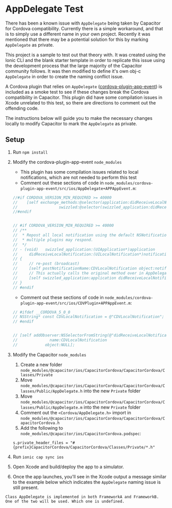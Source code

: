 # AppDelegate Test
There has been a known issue with `AppDelegate` being taken by Capacitor for Cordova compatibility. Currently there is a simple workaround, and that is to simply use a different name in your own project. Recently it was mentioned that there may be a potential solution for this by marking `AppDelegate` as private.

This project is a sample to test out that theory with.
It was created using the Ionic CLI and the blank starter template in order to replicate this issue using the development process that the large majority of the Capacitor community follows. It was then modified to define it's own obj-c `AppDelegate` in order to create the naming conflict issue.

A Cordova plugin that relies on `AppDelegate` ([cordova-plugin-app-event](https://github.com/katzer/cordova-plugin-app-event)) is included as a smoke test to see if these changes break the Cordova compatibility in Capacitor. This plugin did have some compilation issues in Xcode unrelated to this test, so there are directions to comment out the offending code.

The instructions below will guide you to make the necessary changes locally to modify Capacitor to mark the `AppDelegate` as private. 

## Setup
1. Run `npm install`
2. Modify the cordova-plugin-app-event `node_modules`
    - This plugin has some compilation issues related to local notifications, which are not needed to perform this test
    - Comment out these sections of code in `node_modules/cordova-plugin-app-event/src/ios/AppDelegate+APPAppEvent.m`:
    ```c
    //#if CORDOVA_VERSION_MIN_REQUIRED >= 40000
    //    [self exchange_methods:@selector(application:didReceiveLocalNotification:)
    //                  swizzled:@selector(swizzled_application:didReceiveLocalNotification:)];
    //#endif


    // #if CORDOVA_VERSION_MIN_REQUIRED >= 40000
    // /**
    //  * Repost all local notification using the default NSNotificationCenter so
    //  * multiple plugins may respond.
    //  */
    // - (void)   swizzled_application:(UIApplication*)application
    //     didReceiveLocalNotification:(UILocalNotification*)notification
    // {
    //     // re-post (broadcast)
    //     [self postNotificationName:CDVLocalNotification object:notification];
    //     // This actually calls the original method over in AppDelegate
    //     [self swizzled_application:application didReceiveLocalNotification:notification];
    // }
    // #endif
    ```
    - Comment out these sections of code in `node_modules/cordova-plugin-app-event/src/ios/CDVPlugin+APPAppEvent.m`:
    ```c
    // #ifdef __CORDOVA_5_0_0
    // NSString* const CDVLocalNotification = @"CDVLocalNotification";
    // #endif


    // [self addObserver:NSSelectorFromString(@"didReceiveLocalNotification:")
    //              name:CDVLocalNotification
    //            object:NULL];
    ```
    
3. Modify the Capacitor `node_modules`
    1. Create a new folder `node_modules/@capacitor/ios/CapacitorCordova/CapacitorCordova/Classes/Private`
    2. Move `node_modules/@capacitor/ios/CapacitorCordova/CapacitorCordova/Classes/Public/AppDelegate.h` into the new `Private` folder
    3. Move `node_modules/@capacitor/ios/CapacitorCordova/CapacitorCordova/Classes/Public/AppDelegate.m` into the new `Private` folder
    4. Comment out the `<Cordova/AppDelegate.h>` import in `node_modules/@capacitor/ios/CapacitorCordova/CapacitorCordova/CapacitorCordova.h`
    5. Add the following to `node_modules/@capacitor/ios/CapacitorCordova.podspec`:
    ```
    s.private_header_files = "#{prefix}CapacitorCordova/CapacitorCordova/Classes/Private/*.h"
    ```
4. Run `ionic cap sync ios`
5. Open Xcode and build/deploy the app to a simulator.
6. Once the app launches, you'll see in the Xcode output a message similar to the example below which indicates the `AppDelegate` naming issue is still present.
```
Class AppDelegate is implemented in both FrameworkA and FrameworkB. One of the two will be used. Which one is undefined.
```
